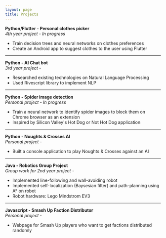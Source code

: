 ```yaml
---
layout: page
title: Projects
---
```



**Python/Flutter - Personal clothes picker**  
*4th year project - In progress*  
* Train decision trees and neural networks on clothes preferences
* Create an Android app to suggest clothes to the user using Flutter

---

**Python - AI Chat bot**  
*3rd year project*  - <a href="https://www.dropbox.com/s/0rtlygk2z5qpfc4/report.pdf?dl=0" target="_blank" rel="noopener noreferrer"><i class="fas fa-file-contract"></i></a>
* Researched existing technologies on Natural Language Processing
* Used Rivescript library to implement NLP

---

**Python - Spider image detection**  
*Personal project - In progress* 
* Train a neural network to identify spider images to block them on Chrome browser as an extension
* Inspired by Silicon Valley's Hot Dog or Not Hot Dog application

---

**Python - Noughts & Crosses AI**  
*Personal project* - <a href="https://github.com/dine-j/noughts-n-crosses" target="_blank" rel="noopener noreferrer"><i class="fab fa-github"></i></a> 
* Built a console application to play Noughts \& Crosses against an AI  

---

**Java - Robotics Group Project**  
*Group work for 2nd year project* - <a href="https://github.com/dine-j/robotics-group-project" target="_blank" rel="noopener noreferrer"><i class="fab fa-github"></i></a>
* Implemented line-following and wall-avoiding robot
* Implemented self-localization (Baysesian filter) and path-planning using A* on robot
* Robot hardware: Lego Mindstrom EV3

---

**Javascript - Smash Up Faction Distributor**  
*Personal project* - <a href="https://github.com/dine-j/smash-up" target="_blank" rel="noopener noreferrer"><i class="fab fa-github"></i></a>
* Webpage for Smash Up players who want to get factions distributed randomly